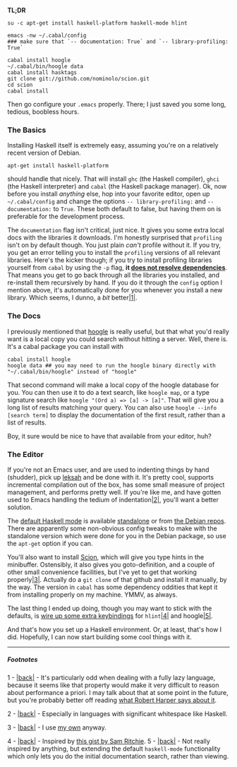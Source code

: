 **TL;DR**

```
su -c apt-get install haskell-platform haskell-mode hlint

emacs -nw ~/.cabal/config
### make sure that `-- documentation: True` and `-- library-profiling: True`

cabal install hoogle
~/.cabal/bin/hoogle data
cabal install hasktags
git clone git://github.com/nominolo/scion.git
cd scion
cabal install
```

Then go configure your `.emacs` properly. There; I just saved you some long, tedious, boobless hours.

### The Basics

Installing Haskell itself is extremely easy, assuming you're on a relatively recent version of Debian.

```
apt-get install haskell-platform
```

should handle that nicely. That will install `ghc` (the Haskell compiler), `ghci` (the Haskell interpreter) and `cabal` (the Haskell package manager). Ok, now before you install *anything* else, hop into your favorite editor, open up `~/.cabal/config` and change the options `-- library-profiling:` and `-- documentation:` to `True`. These both default to false, but having them on is preferable for the development process.

The `documentation` flag isn't critical, just nice. It gives you some extra local docs with the libraries it downloads. I'm honestly surprised that `profiling` isn't on by default though. You just plain *can't* profile without it. If you try, you get an error telling you to install the `profiling` versions of all relevant libraries. Here's the kicker though; if you try to install profiling libraries yourself from `cabal` by using the `-p` flag, **it [does not resolve dependencies](http://stackoverflow.com/questions/1704421/cabal-not-installing-dependencies-when-needing-profiling-libraries)**. That means you get to go back through all the libraries you installed, and re-install them recursively by hand. If you do it through the `config` option I mention above, it's automatically done for you whenever you install a new library. Which seems, I dunno, a *bit* better<a name="note-Mon-Sep-17-225932EDT-2012"></a>[|1|](#foot-Mon-Sep-17-225932EDT-2012).

### The Docs

I previously mentioned that [hoogle](http://www.haskell.org/hoogle/) is really useful, but that what you'd really want is a local copy you could search without hitting a server. Well, there is. It's a cabal package you can install with

```
cabal install hoogle
hoogle data ## you may need to run the hoogle binary directly with "~/.cabal/bin/hoogle" instead of "hoogle"
```

That second command will make a local copy of the hoogle database for you. You can then use it to do a text search, like `hoogle map`, or a type signature search like `hoogle "(Ord a) => [a] -> [a]"`. That will give you a long list of results matching your query. You can also use `hoogle --info [search term]` to display the documentation of the first result, rather than a list of results.

Boy, it sure would be nice to have that available from your editor, huh?

### The Editor

If you're not an Emacs user, and are used to indenting things by hand (shudder), pick up [leksah](http://leksah.org/) and be done with it. It's pretty cool, supports incremental compilation out of the box, has some small measure of project management, and performs pretty well. If you're like me, and have gotten used to Emacs handling the tedium of indentation<a name="note-Mon-Sep-17-230239EDT-2012"></a>[|2|](#foot-Mon-Sep-17-230239EDT-2012), you'll want a better solution.

The [default Haskell mode](http://projects.haskell.org/haskellmode-emacs/) is available [standalone](http://projects.haskell.org/haskellmode-emacs/) or from [the Debian repos](http://packages.debian.org/squeeze/haskell-mode). There are apparently some non-obvious config tweaks to make with the standalone version which were done for you in the Debian package, so use the `apt-get` option if you can.

You'll also want to install [Scion](https://github.com/nominolo/scion), which will give you type hints in the minibuffer. Ostensibly, it also gives you goto-definition, and a couple of other small convenience facilities, but I've yet to get that working properly<a name="note-Mon-Sep-17-230827EDT-2012"></a>[|3|](#foot-Mon-Sep-17-230827EDT-2012). Actually do a `git clone` of that github and install it manually, by the way. The version in `cabal` has some dependency oddities that kept it from installing properly on my machine. YMMV, as always.

The last thing I ended up doing, though you may want to stick with the defaults, is [wire up some extra keybindings](https://github.com/Inaimathi/emacs-utils/blob/master/ha-custom.el) for `hlint`<a name="note-Mon-Sep-17-231408EDT-2012"></a>[|4|](#foot-Mon-Sep-17-231408EDT-2012) and hoogle<a name="note-Mon-Sep-17-231413EDT-2012"></a>[|5|](#foot-Mon-Sep-17-231413EDT-2012).

And that's how you set up a Haskell environment. Or, at least, that's how I did. Hopefully, I can now start building some cool things with it.

* * *
##### Footnotes

1 - <a name="foot-Mon-Sep-17-225932EDT-2012"></a>[|back|](#note-Mon-Sep-17-225932EDT-2012) - It's particularly odd when dealing with a fully lazy language, because it seems like that property would make it very difficult to reason about performance a priori. I may talk about that at some point in the future, but you're probably better off reading [what Robert Harper says about it](https://existentialtype.wordpress.com/2012/08/26/yet-another-reason-not-to-be-lazy-or-imperative/).

2 - <a name="foot-Mon-Sep-17-230239EDT-2012"></a>[|back|](#note-Mon-Sep-17-230239EDT-2012) - Especially in languages with significant whitespace like Haskell.

3 - <a name="foot-Mon-Sep-17-230827EDT-2012"></a>[|back|](#note-Mon-Sep-17-230827EDT-2012) - I use [my own](https://github.com/Inaimathi/emacs-utils/blob/master/tagariffic.el) anyway.

4 - <a name="foot-Mon-Sep-17-231408EDT-2012"></a>[|back|](#note-Mon-Sep-17-231408EDT-2012) - Inspired by [this gist by Sam Ritchie](https://gist.github.com/1241059).
5 - <a name="foot-Mon-Sep-17-231413EDT-2012"></a>[|back|](#note-Mon-Sep-17-231413EDT-2012) - Not really inspired by anything, but extending the default `haskell-mode` functionality which only lets you do the initial documentation search, rather than viewing.
